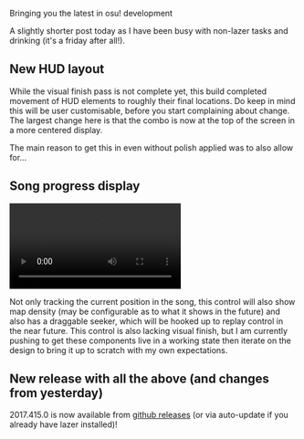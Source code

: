 Bringing you the latest in osu! development

A slightly shorter post today as I have been busy with non-lazer tasks and drinking (it's a friday after all!).

## New HUD layout

While the visual finish pass is not complete yet, this build completed movement of HUD elements to roughly their final locations. Do keep in mind this will be user customisable, before you start complaining about change. The largest change here is that the combo is now at the top of the screen in a more centered display.

The main reason to get this in even without polish applied was to also allow for...

## Song progress display

<video src="//puu.sh/zPols/f1807db4e9.mp4" controls preload="metadata"></video>

Not only tracking the current position in the song, this control will also show map density (may be configurable as to what it shows in the future) and also has a draggable seeker, which will be hooked up to replay control in the near future. This control is also lacking visual finish, but I am currently pushing to get these components live in a working state then iterate on the design to bring it up to scratch with my own expectations.

## New release with all the above (and changes from yesterday)

2017.415.0 is now available from [github releases](https://github.com/ppy/osu/releases/tag/v2017.415.0) (or via auto-update if you already have lazer installed)!